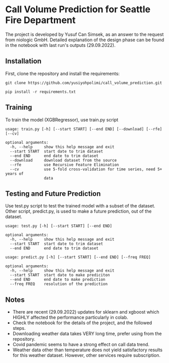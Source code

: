 # Call Volume Prediction for Seattle Fire Department

The project is developed by Yusuf Can Simsek, as an answer to the request from
niologic GmbH. Detailed explanation of the design phase can be found in the notebook 
with last run's outputs (29.09.2022). 

## Installation

First, clone the repository and install the requirements:

```
git clone https://github.com/yusiyohpolimi/call_volume_prediction.git

pip install -r requirements.txt
```

## Training  
  
To train the model (XGBRegressor), use train.py script

```
usage: train.py [-h] [--start START] [--end END] [--download] [--rfe] [--cv]

optional arguments:
  -h, --help     show this help message and exit
  --start START  start date to trim dataset
  --end END      end date to trim dataset
  --download     download dataset from the source
  --rfe          use Recursive Feature Elimination
  --cv           use 5-fold cross-validation for time series, need 5+ years of
                 data
```

## Testing and Future Prediction

Use test.py script to test the trained model with a subset of the dataset. 
Other script, predict.py, is used to make a future prediction, out of the dataset.

```
usage: test.py [-h] [--start START] [--end END]

optional arguments:
  -h, --help     show this help message and exit
  --start START  start date to trim dataset
  --end END      end date to trim dataset

usage: predict.py [-h] [--start START] [--end END] [--freq FREQ]

optional arguments:
  -h, --help     show this help message and exit
  --start START  start date to make prediciton
  --end END      end date to make prediction
  --freq FREQ    resolution of the prediction
```
 
## Notes
 
*	There are recent (29.09.2022) updates for sklearn and xgboost which HIGHLY affected the performance
  particularly in colab. 
*	Check the notebook for the details of the project, and the followed steps.
*	Downloading weather data takes VERY long time, prefer using from the repository.
*	Covid pandemic seems to have a strong effect on call data trend.
*	Weather data other than temperature does not yield satisfactory results for
    this weather dataset. However, other services require subscription.


 
